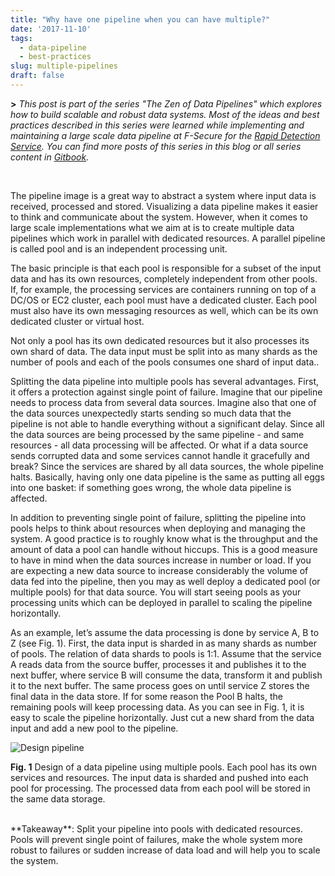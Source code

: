 ```yaml
---
title: "Why have one pipeline when you can have multiple?"
date: '2017-11-10'
tags:
  - data-pipeline
  - best-practices
slug: multiple-pipelines
draft: false
---
```


**>** *This post is part of the series "The Zen of Data Pipelines" which explores how to build scalable and robust data systems. Most of the ideas and best practices described in this series were learned while implementing and maintaining a large scale data pipeline at F-Secure for the [Rapid Detection Service](https://www.f-secure.com/en/web/business_global/rapid-detection-service). You can find more posts of this series in this blog or all series content in [Gitbook](https://www.gitbook.com/book/gpestana/the-zen-of-data-pipelines/details).*

<br>

The pipeline image is a great way to abstract a system where input data is received, processed and stored. Visualizing a data pipeline makes it easier to think and communicate about the system. However, when it comes to large scale implementations what we aim at is to create multiple data pipelines which work in parallel with dedicated resources. A parallel pipeline is called pool and is an independent processing unit.

The basic principle is that each pool is responsible for a subset of the input data and has its own resources, completely independent from other pools. If, for example, the processing services are containers running on top of a DC/OS or EC2 cluster, each pool must have a dedicated cluster. Each pool must also have its own messaging resources as well, which can be its own dedicated cluster or virtual host.

Not only a pool has its own dedicated resources but it also processes its own shard of data. The data input must be split into as many shards as the number of pools and each of the pools consumes one shard of input data..

Splitting the data pipeline into multiple pools has several advantages. First, it offers a protection against single point of failure. Imagine that our pipeline needs to process data from several data sources. Imagine also that one of the data sources unexpectedly starts sending so much data that the pipeline is not able to handle everything without a significant delay. Since all the data sources are being processed by the same pipeline - and same resources - all data processing will be affected. Or what if a data source sends corrupted data and some services cannot handle it gracefully and break? Since the services are shared by all data sources, the whole pipeline halts. Basically, having only one data pipeline is the same as putting all eggs into one basket: if something goes wrong, the whole data pipeline is affected.

In addition to preventing single point of failure, splitting the pipeline into pools helps to think about resources when deploying and managing the system. A good practice is to roughly know what is the throughput and the amount of data a pool can handle without hiccups. This is a good measure to have in mind when the data sources increase in number or load. If you are expecting a new data source to increase considerably the volume of data fed into the pipeline, then you may as well deploy a dedicated pool (or multiple pools) for that data source. You will start seeing pools as your processing units which can be deployed in parallel to scaling the pipeline horizontally.

As an example, let’s assume the data processing is done by service A, B to Z (see Fig. 1). First, the data input is sharded in as many shards as number of pools. The relation of data shards to pools is 1:1. Assume that the service A reads data from the source buffer, processes it and publishes it to the next buffer, where service B will consume the data, transform it and publish it to the next buffer. The same process goes on until service Z stores the final data in the data store. If for some reason the Pool B halts, the remaining pools will keep processing data. As you can see in Fig. 1, it is easy to scale the pipeline horizontally. Just cut a new shard from the data input and add a new pool to the pipeline.

![Design pipeline](https://www.gpestana.com/static/pipeline-pools.jpg)

**Fig. 1** Design of a data pipeline using multiple pools. Each pool has its own services and resources. The input data is sharded and pushed into each pool for processing. The processed data from each pool will be stored in the same data storage.

<br>
**Takeaway**: Split your pipeline into pools with dedicated resources. Pools will prevent single point of failures, make the whole system more robust to failures or sudden increase of data load and will help you to scale the system.
